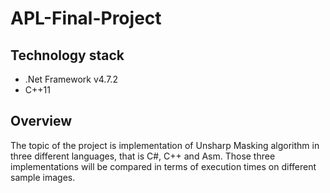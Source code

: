 # APL-Final-Project

## Technology stack

- .Net Framework v4.7.2
- C++11


## Overview

The topic of the project is implementation of Unsharp Masking algorithm in three different languages, that is C#, C++ and Asm.
Those three implementations will be compared in terms of execution times on different sample images.

